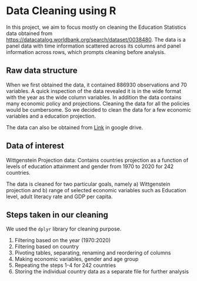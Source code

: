 
# Data Cleaning using R

In this project, we aim to focus mostly on cleaning the Education Statistics data obtained  from https://datacatalog.worldbank.org/search/dataset/0038480. The data is a panel data with time information scattered across its columns and panel information across rows, which prompts cleaning before analysis.


## Raw data structure

When we first obtained the data, it contained 886930 observations and 70 variables. A quick inspection of the data revealed it is in the wide format with the year as the wide column variables. In addition the data contains many economic policy and projections. Cleaning the data for all the policies would be cumbersome. So we decided to clean the data for a few economic variables and a education projection.

The data can also be obtained from
[Link](https://drive.google.com/file/d/11NCc8AoaXVmQ8x3pmOrazFlIKZJ9CHG0/view?usp=sharing) in google drive.

## Data of interest

Wittgenstein Projection data: Contains countries projection as a function of levels of education attainment and gender from 1970 to 2020 for 242 countries.

The data is cleaned for two particular goals, namely a) Wittgenstein projection and b) range of selected economic variables such as Education level, adult literacy rate and GDP per capita.

## Steps taken in our cleaning
We used the `dplyr` library for cleaning purpose.

1. Filtering based on the year (1970:2020)
2. Filtering based on country
3. Pivoting tables,  separating, renaming and reordering of columns 
4. Making economic variables, gender and age group 
5. Repeating the steps 1-4 for 242 countries
6. Storing the individual country data  as a separate file for further analysis
